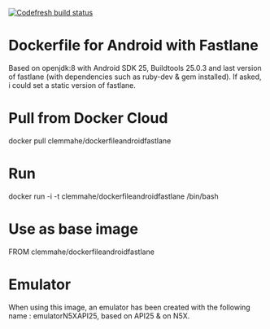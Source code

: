 [![Codefresh build status]( https://g.codefresh.io/api/badges/build?repoOwner=ClemMahe&repoName=DockerfileAndroidFastlane&branch=master&pipelineName=DockerfileAndroidFastlane&accountName=ClemMahe&type=cf-1)]( https://g.codefresh.io/repositories/ClemMahe/DockerfileAndroidFastlane/builds?filter=trigger:build;branch:master;service:59371c999d2f2000010a45aa~DockerfileAndroidFastlane)

# Dockerfile for Android with Fastlane

Based on openjdk:8 with Android SDK 25, Buildtools 25.0.3 and last version of fastlane (with dependencies such as ruby-dev & gem installed). If asked, i could set a static version of fastlane.

# Pull from Docker Cloud

docker pull clemmahe/dockerfileandroidfastlane

# Run

docker run -i -t clemmahe/dockerfileandroidfastlane /bin/bash

# Use as base image

FROM clemmahe/dockerfileandroidfastlane

# Emulator

When using this image, an emulator has been created with the following name : emulatorN5XAPI25, based on API25 & on N5X.
